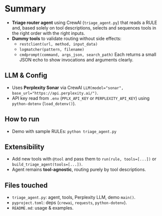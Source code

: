 # Summary
- **Triage router agent** using CrewAI (`triage_agent.py`) that reads a RULE and, based solely on tool descriptions, selects and sequences tools in the right order with the right inputs.
- **Dummy tools** to validate routing without side effects:
  - `restclient(url, method, input_data)`
  - `logmatcher(pattern, filename)`
  - `cmdprompt(command, args_json, search_path)`
  Each returns a small JSON echo to show invocations and arguments clearly.

## LLM & Config
- Uses **Perplexity Sonar** via CrewAI `LLM(model="sonar", base_url="https://api.perplexity.ai/")`.
- API key read from `.env` (`PPLX_API_KEY` or `PERPLEXITY_API_KEY`) using `python-dotenv` (`load_dotenv()`).

## How to run
- Demo with sample RULEs: `python triage_agent.py`

## Extensibility
- Add new tools with `@tool` and pass them to `run(rule, tools=[...])` or `build_triage_agent(tools=[...])`.
- Agent remains **tool-agnostic**, routing purely by tool descriptions.

## Files touched
- `triage_agent.py`: agent, tools, Perplexity LLM, demo `main()`.
- `pyproject.toml`: deps (`crewai`, `requests`, `python-dotenv`).
- `README.md`: usage & examples.
